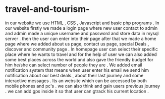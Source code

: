 # travel-and-tourism-
in our website we use HTML , CSS , Javascript and basic php programs . In our website firstly we made a login page where new user contact to 
admin and admin made a unique username and password and store data in mysql server .
then the user can enter into their page after that we made a home page where
we added about us page, contact us page, special Deals , discover and community page . In homepage user can select their specific place where he wants to travel and for the help of user we can also 
added some best places across the world and also gave the friendly budget for him he/she can select number of people they are . We added email notification system that means when user enter his email 
we send him notification about our best deals , about their last journey and some interactive messages . Its an website which can be accessed by both mobile phones 
and pc's . we can also think and gain users previous journey . we can add gps inside it so that user can gtrack his current location . 
